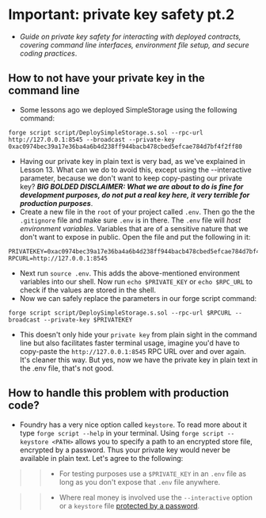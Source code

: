 # Important: private key safety pt.2
- *Guide on private key safety for interacting with deployed contracts, covering command line interfaces, environment file setup, and secure coding practices*.

## How to not have your private key in the command line
- Some lessons ago we deployed SimpleStorage using the following command: 
```
forge script script/DeploySimpleStorage.s.sol --rpc-url http://127.0.0.1:8545 --broadcast --private-key 0xac0974bec39a17e36ba4a6b4d238ff944bacb478cbed5efcae784d7bf4f2ff80
```

- Having our private key in plain text is very bad, as we've explained in Lesson 13. What can we do to avoid this, except using the --interactive parameter, because we don't want to keep copy-pasting our private key? ***BIG BOLDED DISCLAIMER: What we are about to do is fine for development purposes, do not put a real key here, it very terrible for production purposes***.
- Create a new file in the `root` of your project called `.env`. Then go the the `.gitignore` file and make sure `.env` is in there. The `.env` file will *host environment variables*. Variables that are of a sensitive nature that we don't want to expose in public. Open the file and put the following in it:
```
PRIVATEKEY=0xac0974bec39a17e36ba4a6b4d238ff944bacb478cbed5efcae784d7bf4f2ff80 RPCURL=http://127.0.0.1:8545
```

-  Next run `source .env`. This adds the above-mentioned environment variables into our shell. Now run `echo $PRIVATE_KEY` or `echo $RPC_URL` to check if the values are stored in the shell.
- Now we can safely replace the parameters in our forge script command:
```
forge script script/DeploySimpleStorage.s.sol --rpc-url $RPCURL --broadcast --private-key $PRIVATEKEY
```

- This doesn't only hide your `private key` from plain sight in the command line but also facilitates faster terminal usage, imagine you'd have to copy-paste the `http://127.0.0.1:8545` RPC URL over and over again. It's cleaner this way. But yes, now we have the private key in plain text in the .env file, that's not good.

## How to handle this problem with production code?
- Foundry has a very nice option called `keystore`. To read more about it type `forge script --help` in your terminal. Using `forge script --keystore <PATH>` allows you to specify a path to an encrypted store file, encrypted by a password. Thus your private key would never be available in plain text. Let's agree to the following:

>> - For testing purposes use a `$PRIVATE_KEY` in an `.env` file as long as you don't expose that `.env` file anywhere.

>> - Where real money is involved use the `--interactive` option or a `keystore` file [protected by a password]().
